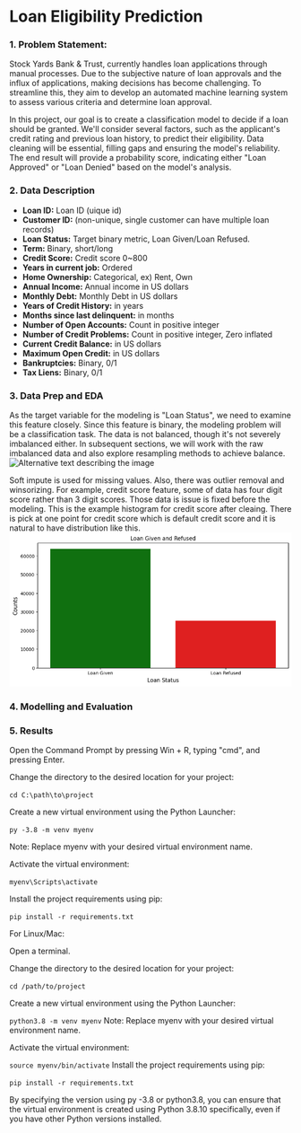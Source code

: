 # Loan Eligibility Prediction






### 1. Problem Statement:

Stock Yards Bank & Trust, currently handles loan applications through manual processes. Due to the subjective nature of loan approvals and the influx of applications, making decisions has become challenging. To streamline this, they aim to develop an automated machine learning system to assess various criteria and determine loan approval.

In this project, our goal is to create a classification model to decide if a loan should be granted. We'll consider several factors, such as the applicant's credit rating and previous loan history, to predict their eligibility. Data cleaning will be essential, filling gaps and ensuring the model's reliability. The end result will provide a probability score, indicating either "Loan Approved" or "Loan Denied" based on the model's analysis.





### 2. Data Description
- **Loan ID:** Loan ID (uique id)
- **Customer ID:** (non-unique, single customer can have multiple loan records)
- **Loan Status:** Target binary metric, Loan Given/Loan Refused.
- **Term:** Binary, short/long
- **Credit Score:** Credit score 0~800
- **Years in current job:** Ordered
- **Home Ownership:** Categorical, ex) Rent, Own
- **Annual Income:** Annual income in US dollars
- **Monthly Debt:** Monthly Debt in US dollars
- **Years of Credit History:** in years
- **Months since last delinquent:** in months
- **Number of Open Accounts:** Count in positive integer
- **Number of Credit Problems:** Count in positive integer, Zero inflated
- **Current Credit Balance:** in US dollars
- **Maximum Open Credit:** in US dollars
- **Bankruptcies:** Binary, 0/1
- **Tax Liens:** Binary, 0/1

### 3. Data Prep and EDA
As the target variable for the modeling is "Loan Status", we need to examine this feature closely. Since this feature is binary, the modeling problem will be a classification task. The data is not balanced, though it's not severely imbalanced either. In subsequent sections, we will work with the raw imbalanced data and also explore resampling methods to achieve balance.
![Alternative text describing the image](relative/path/to/img.jpg)

Soft impute is used for missing values. Also, there was outlier removal and winsorizing.
For example, credit score feature, some of data has four digit score rather than 3 digit scores.
Those data is issue is fixed before the modeling. This is the example histogram for credit score after cleaing.
There is pick at one point for credit score which is default credit score and it is natural to have distribution like this.
![Alternative text describing the image](loan_given.png)

### 4. Modelling and Evaluation

### 5. Results
Open the Command Prompt by pressing Win + R, typing "cmd", and pressing Enter.

Change the directory to the desired location for your project:

`cd C:\path\to\project`

Create a new virtual environment using the Python Launcher:

`py -3.8 -m venv myenv`

Note: Replace myenv with your desired virtual environment name.

Activate the virtual environment:

`myenv\Scripts\activate`

Install the project requirements using pip:

`pip install -r requirements.txt`


For Linux/Mac:

Open a terminal.

Change the directory to the desired location for your project:

`cd /path/to/project`

Create a new virtual environment using the Python Launcher:

`python3.8 -m venv myenv`
Note: Replace myenv with your desired virtual environment name.

Activate the virtual environment:

`source myenv/bin/activate`
Install the project requirements using pip:

`pip install -r requirements.txt`


By specifying the version using py -3.8 or python3.8, you can ensure that the virtual environment is created using Python 3.8.10 specifically, even if you have other Python versions installed.



